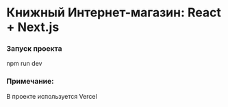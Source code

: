<h1>Книжный Интернет-магазин: React + Next.js</h1>

<h3>Запуск проекта</h3>
<span>npm run dev</span>

<h3>Примечание:</h3>
<p>В проекте используется Vercel</p>


